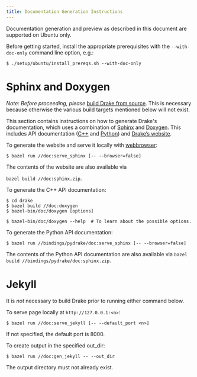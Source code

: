 ```yaml
---
title: Documentation Generation Instructions
---
```


Documentation generation and preview as described in this document are
supported on Ubuntu only.

Before getting started, install the appropriate prerequisites with the
``--with-doc-only`` command line option, e.g.:

```
$ ./setup/ubuntu/install_prereqs.sh --with-doc-only
```

# Sphinx and Doxygen

*Note: Before proceeding, please*
[build Drake from source](/from_source.html). This is necessary because
otherwise the various build targets mentioned below will not exist.

This section contains instructions on how to generate Drake's documentation,
which uses a combination of
[Sphinx](http://www.sphinx-doc.org/en/stable/index.html) and
[Doxygen](https://www.stack.nl/~dimitri/doxygen/).
This includes API documentation
([C++](https://drake.mit.edu/doxygen_cxx/index.html) and
[Python](https://drake.mit.edu/pydrake/index.html)) and
[Drake’s website](https://drake.mit.edu/).

To generate the website and serve it locally with
[webbrowser](https://docs.python.org/2/library/webbrowser.html):

```
$ bazel run //doc:serve_sphinx [-- --browser=false]
```

The contents of the website are also available via

```bazel build //doc:sphinx.zip```.

To generate the C++ API documentation:

```
$ cd drake
$ bazel build //doc:doxygen
$ bazel-bin/doc/doxygen [options]

$ bazel-bin/doc/doxygen --help  # To learn about the possible options.
```

To generate the Python API documentation:

```
$ bazel run //bindings/pydrake/doc:serve_sphinx [-- --browser=false]
```

The contents of the Python API documentation are also available via
``bazel build //bindings/pydrake/doc:sphinx.zip``.

# Jekyll

It is *not* necessary to build Drake prior to running either command below.

To serve page locally at ``http://127.0.0.1:<n>``:

```
$ bazel run //doc:serve_jekyll [-- --default_port <n>]
```

If not specified, the default port is 8000.

To create output in the specified out_dir:

```
$ bazel run //doc:gen_jekyll -- --out_dir
```

The output directory must not already exist.
